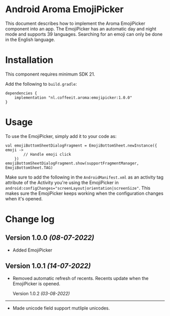 # Android Aroma EmojiPicker

This document describes how to implement the Aroma EmojiPicker component into an app. 
The EmojiPicker has an automatic day and night mode and supports 39 languages.
Searching for an emoji can only be done in the English language.

# Installation

This component requires minimum SDK 21.

Add the following to `build.gradle`:
```
dependencies {
    implementation "nl.coffeeit.aroma:emojipicker:1.0.0"
}
```

# Usage

To use the EmojiPicker, simply add it to your code as:
```
val emojiBottomSheetDialogFragment = EmojiBottomSheet.newInstance({ emoji ->
        // Handle emoji click
    })
emojiBottomSheetDialogFragment.show(supportFragmentManager, EmojiBottomSheet.TAG)
```

Make sure to add the following in the `AndroidManifest.xml` as an activity tag attribute of the 
Activity you're using the EmojiPicker in `android:configChanges="screenLayout|orientation|screenSize"`.
This makes sure the EmojiPicker keeps working when the configuration changes when it's opened. 


# Change log

Version 1.0.0 *(08-07-2022)*
----------------------------
* Added EmojiPicker

Version 1.0.1 *(14-07-2022)*
----------------------------
* Removed automatic refresh of recents. Recents update when the EmojiPicker is opened.

  Version 1.0.2 *(03-08-2022)*
----------------------------
* Made unicode field support mutliple unicodes.